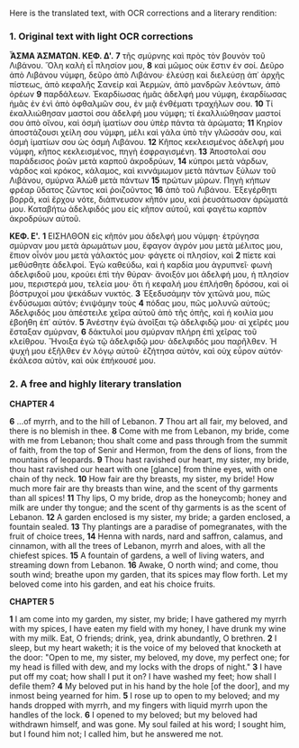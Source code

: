 Here is the translated text, with OCR corrections and a literary rendition:

### 1. Original text with light OCR corrections

**ἎΣΜΑ ἈΣΜΑΤΩΝ. ΚΕΦ. Δ'.**
**7** τῆς σμύρνης καὶ πρὸς τὸν βουνὸν τοῦ Λιβάνου. Ὅλη καλὴ εἶ πλησίον μου,
**8** καὶ μῶμος οὐκ ἔστιν ἐν σοί. Δεῦρο ἀπὸ Λιβάνου νύμφη, δεῦρο ἀπὸ Λιβάνου· ἐλεύσῃ καὶ διελεύσῃ ἀπ᾿ ἀρχῆς πίστεως, ἀπὸ κεφαλῆς Σανείρ καὶ Ἀερμὼν, ἀπὸ μανδρῶν λεόντων, ἀπὸ ὀρέων
**9** παρδάλεων. Ἐκαρδίωσας ἡμᾶς ἀδελφή μου νύμφη, ἐκαρδίωσας ἡμᾶς ἐν ἑνὶ ἀπὸ ὀφθαλμῶν σου, ἐν μιᾷ ἐνθέματι τραχήλων σου.
**10** Τί ἐκαλλιώθησαν μαστοί σου ἀδελφή μου νύμφη; τί ἐκαλλιώθησαν μαστοί σου ἀπὸ οἴνου, καὶ ὀσμὴ ἱματίων σου ὑπὲρ πάντα τὰ ἀρώματα;
**11** Κηρίον ἀποστάζουσι χείλη σου νύμφη, μέλι καὶ γάλα ὑπὸ τὴν γλῶσσάν σου, καὶ ὀσμὴ ἱματίων σου ὡς ὀσμὴ Λιβάνου.
**12** Κῆπος κεκλεισμένος ἀδελφή μου νύμφη, κῆπος κεκλεισμένος, πηγὴ ἐσφραγισμένη.
**13** Ἀποστολαί σου παράδεισος ῥοῶν μετὰ καρποῦ ἀκροδρύων,
**14** κύπροι μετὰ νάρδων, νάρδος καὶ κρόκος, κάλαμος, καὶ κιννάμωμον μετὰ πάντων ξύλων τοῦ Λιβάνου, σμύρνα Ἀλὼθ μετὰ πάντων
**15** πρώτων μύρων. Πηγὴ κήπων φρέαρ ὕδατος ζῶντος καὶ ῥοιζοῦντος
**16** ἀπὸ τοῦ Λιβάνου. Ἐξεγέρθητι βορρᾶ, καὶ ἔρχου νότε, διάπνευσον κῆπόν μου, καὶ ῥευσάτωσαν ἀρώματά μου. Καταβήτω ἀδελφιδός μου εἰς κῆπον αὐτοῦ, καὶ φαγέτω καρπὸν ἀκροδρύων αὐτοῦ.

**ΚΕΦ. Ε'.**
**1** ΕΙΣΗΛΘΟΝ εἰς κῆπόν μου ἀδελφή μου νύμφη· ἐτρύγησα σμύρναν μου μετὰ ἀρωμάτων μου, ἔφαγον ἀγρόν μου μετὰ μέλιτος μου, ἔπιον οἶνόν μου μετὰ γάλακτός μου· φάγετε οἱ πλησίον, καὶ
**2** πίετε καὶ μεθύσθητε ἀδελφοί. Ἐγὼ καθεύδω, καὶ ἡ καρδία μου ἀγρυπνεῖ· φωνὴ ἀδελφιδοῦ μου, κρούει ἐπὶ τὴν θύραν· ἄνοιξόν μοι ἀδελφή μου, ἡ πλησίον μου, περιστερά μου, τελεία μου· ὅτι ἡ κεφαλή μου ἐπλήσθη δρόσου, καὶ οἱ βόστρυχοί μου ψεκάδων νυκτός.
**3** Ἐξεδυσάμην τὸν χιτῶνά μου, πῶς ἐνδύσωμαι αὐτόν; ἐνιψάμην τοὺς
**4** πόδας μου, πῶς μολυνῶ αὐτούς; Ἀδελφιδός μου ἀπέστειλε χεῖρα αὐτοῦ ἀπὸ τῆς ὀπῆς, καὶ ἡ κοιλία μου ἐβοήθη ἐπ᾿ αὐτόν.
**5** Ἀνέστην ἐγὼ ἀνοῖξαι τῷ ἀδελφιδῷ μου· αἱ χεῖρές μου ἔσταξαν σμύρναν,
**6** δάκτυλοί μου σμύρναν πλήρη ἐπὶ χεῖρας τοῦ κλείθρου. Ἤνοιξα ἐγὼ τῷ ἀδελφιδῷ μου· ἀδελφιδός μου παρῆλθεν. Ἡ ψυχή μου ἐξῆλθεν ἐν λόγῳ αὐτοῦ· ἐζήτησα αὐτὸν, καὶ οὐχ εὗρον αὐτόν· ἐκάλεσα αὐτὸν, καὶ οὐκ ἐπήκουσέ μου.

### 2. A free and highly literary translation

**CHAPTER 4**

**6** ...of myrrh, and to the hill of Lebanon.
**7** Thou art all fair, my beloved,
    and there is no blemish in thee.
**8** Come with me from Lebanon, my bride,
    come with me from Lebanon;
    thou shalt come and pass through
    from the summit of faith,
    from the top of Senir and Hermon,
    from the dens of lions,
    from the mountains of leopards.
**9** Thou hast ravished our heart, my sister, my bride,
    thou hast ravished our heart
    with one [glance] from thine eyes,
    with one chain of thy neck.
**10** How fair are thy breasts, my sister, my bride!
    How much more fair are thy breasts than wine,
    and the scent of thy garments than all spices!
**11** Thy lips, O my bride, drop as the honeycomb;
    honey and milk are under thy tongue;
    and the scent of thy garments
    is as the scent of Lebanon.
**12** A garden enclosed is my sister, my bride;
    a garden enclosed, a fountain sealed.
**13** Thy plantings are a paradise of pomegranates,
    with the fruit of choice trees,
**14** Henna with nards,
    nard and saffron, calamus, and cinnamon,
    with all the trees of Lebanon,
    myrrh and aloes,
    with all the chiefest spices.
**15** A fountain of gardens,
    a well of living waters,
    and streaming down from Lebanon.
**16** Awake, O north wind; and come, thou south wind;
    breathe upon my garden,
    that its spices may flow forth.
    Let my beloved come into his garden,
    and eat his choice fruits.

**CHAPTER 5**

**1** I am come into my garden, my sister, my bride;
    I have gathered my myrrh with my spices,
    I have eaten my field with my honey,
    I have drunk my wine with my milk.
    Eat, O friends; drink,
    yea, drink abundantly, O brethren.
**2** I sleep, but my heart waketh;
    it is the voice of my beloved that knocketh at the door:
    "Open to me, my sister, my beloved,
    my dove, my perfect one;
    for my head is filled with dew,
    and my locks with the drops of night."
**3** I have put off my coat; how shall I put it on?
    I have washed my feet; how shall I defile them?
**4** My beloved put in his hand
    by the hole [of the door],
    and my inmost being yearned for him.
**5** I rose up to open to my beloved;
    and my hands dropped with myrrh,
    and my fingers with liquid myrrh
    upon the handles of the lock.
**6** I opened to my beloved;
    but my beloved had withdrawn himself, and was gone.
    My soul failed at his word;
    I sought him, but I found him not;
    I called him, but he answered me not.